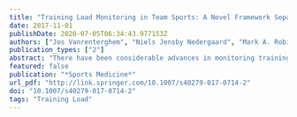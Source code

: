 ```yaml
---
title: "Training Load Monitoring in Team Sports: A Novel Framework Separating Physiological and Biomechanical Load-Adaptation Pathways"
date: 2017-11-01
publishDate: 2020-07-05T06:34:43.977153Z
authors: ["Jos Vanrenterghem", "Niels Jensby Nedergaard", "Mark A. Robinson", "Barry Drust"]
publication_types: ["2"]
abstract: "There have been considerable advances in monitoring training load in running-based team sports in recent years. Novel technologies nowadays offer ample opportunities to continuously monitor the activities of a player. These activities lead to internal biochemical stresses on the various physiological subsystems; however, they also cause internal mechanical stresses on the various musculoskeletal tissues. Based on the amount and periodization of these stresses, the subsystems and tissues adapt. Therefore, by monitoring external loads, one hopes to estimate internal loads to predict adaptation, through understanding the load-adaptation pathways. We propose a new theoretical framework in which physiological and biomechanical load-adaptation pathways are considered separately, shedding new light on some of the previously published evidence. We hope that it can help the various practitioners in this ﬁeld (trainers, coaches, medical staff, sport scientists) to align their thoughts when considering the value of monitoring load, and that it can help researchers design experiments that can better rationalize training-load monitoring for improving performance while preventing injury."
featured: false
publication: "*Sports Medicine*"
url_pdf: "http://link.springer.com/10.1007/s40279-017-0714-2"
doi: "10.1007/s40279-017-0714-2"
tags: "Training Load"
---
```

